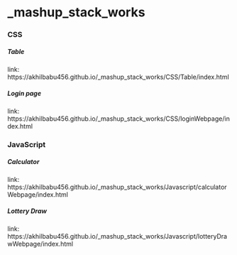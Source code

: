 # _mashup_stack_works

<h3>CSS</h3>
<h5>Table</h5>
link: https://akhilbabu456.github.io/_mashup_stack_works/CSS/Table/index.html
<h5>Login page</h5>
link: https://akhilbabu456.github.io/_mashup_stack_works/CSS/loginWebpage/index.html 
<h3>JavaScript</h3>
<h5>Calculator</h5>
link: https://akhilbabu456.github.io/_mashup_stack_works/Javascript/calculatorWebpage/index.html
<h5>Lottery Draw</h5>
link: https://akhilbabu456.github.io/_mashup_stack_works/Javascript/lotteryDrawWebpage/index.html 
